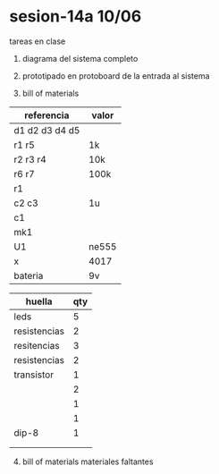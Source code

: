 # sesion-14a 10/06

tareas en clase

1. diagrama del sistema completo

2. prototipado en protoboard de la entrada al sistema

3. bill of materials 
  
|referencia|valor|
|----------|-----|
|d1 d2 d3 d4 d5||
|r1 r5|1k|
|r2 r3 r4|10k|
|r6 r7|100k|
|r1||
|c2 c3|1u|
|c1||
|mk1||
|U1|ne555|
|x|4017|
|bateria|9v|

|huella|qty|
|------|---|
|leds|5|
|resistencias|2|
|resitencias|3|
|resistencias|2|
|transistor|1|
||2|
||1|
||1|
|dip-8|1|
|||
|||


4. bill of materials materiales faltantes
